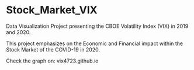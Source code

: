 # Stock_Market_VIX
Data Visualization Project presenting the CBOE Volatility Index (VIX) in 2019 and 2020.

This project emphasizes on the Economic and Financial impact within the Stock Market of the COVID-19 in 2020.

Check the graph on: vix4723.github.io
